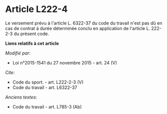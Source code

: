 # Article L222-4

Le versement prévu à l'article L. 6322-37 du code du travail n'est pas dû en cas de contrat à durée déterminée conclu en
application de l'article L. 222-2-3 du présent code.

**Liens relatifs à cet article**

_Modifié par_:

  - Loi n°2015-1541 du 27 novembre 2015 - art. 24 (V)

_Cite_:

  - Code du sport. - art. L222-2-3 (V)
  - Code du travail - art. L6322-37

_Anciens textes_:

  - Code du travail - art. L785-3 (Ab)
